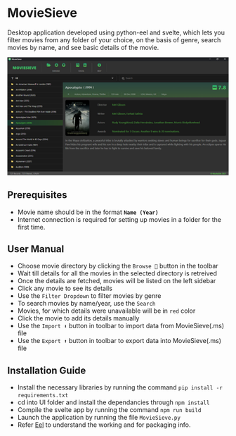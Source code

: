 # MovieSieve

Desktop application developed using python-eel and svelte, which lets you filter movies from any folder of your choice, on the basis of genre, search movies by name, and see basic details of the movie.

![MovieSieve](https://github.com/mochatek/MovieSieve/blob/master/Screenshot.jpg)

## Prerequisites

- Movie name should be in the format **`Name (Year)`**
- Internet connection is required for setting up movies in a folder for the first time.

## User Manual

- Choose movie directory by clicking the `Browse 📁` button in the toolbar
- Wait till details for all the movies in the selected directory is retreived
- Once the details are fetched, movies will be listed on the left sidebar
- Click any movie to see its details
- Use the `Filter Dropdown` to filter movies by genre
- To search movies by name/year, use the `Search `
- Movies, for which details were unavailable will be in `red` color
- Click the movie to add its details manually
- Use the `Import ⬇️` button in toolbar to import data from MovieSieve(.ms) file
- Use the `Export ⬆️` button in toolbar to export data into MovieSieve(.ms) file

## Installation Guide

- Install the necessary libraries by running the command `pip install -r requirements.txt`
- cd into UI folder and install the dependancies through `npm install`
- Compile the svelte app by running the command `npm run build`
- Launch the application by running the file `MovieSieve.py`
- Refer [Eel](https://github.com/ChrisKnott/Eel) to understand the working and for packaging info.
